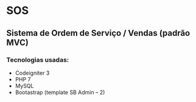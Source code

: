 # SOS

## Sistema de Ordem de Serviço / Vendas (padrão MVC)

### Tecnologias usadas:

- Codeigniter 3
- PHP 7
- MySQL
- Bootastrap (template SB Admin – 2)


